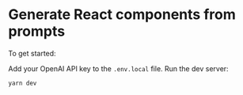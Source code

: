 # Generate React components from prompts

To get started:

Add your OpenAI API key to the `.env.local` file.
Run the dev server:

```sh
yarn dev
```
